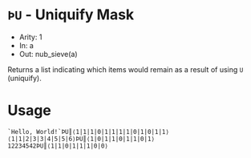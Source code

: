 # `ÞU` - Uniquify Mask

- Arity: 1
- In: a
- Out: nub_sieve(a)

Returns a list indicating which items would remain as a result of using `U` (uniquify).

# Usage
```
`Hello, World!`ÞU║⟨1|1|1|0|1|1|1|1|0|1|0|1|1⟩
⟨1|1|2|3|3|4|5|5|6⟩ÞU║⟨1|0|1|1|0|1|1|0|1⟩
12234542ÞU║⟨1|1|0|1|1|1|0|0⟩
```
